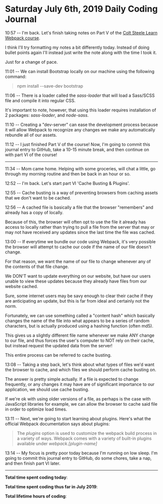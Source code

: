 # Saturday July 6th, 2019 Daily Coding Journal

10:57 -- I'm back. Let's finish taking notes on Part V of the [Colt Steele Learn Webpack course](https://www.youtube.com/watch?v=MpGLUVbqoYQ).

I think I'll try formatting my notes a bit differently today. Instead of doing bullet points again I'll instead just write the note along with the time I took it.

Just for a change of pace.

11:01 -- We can install Bootstrap locally on our machine using the following command:
> npm install --save-dev bootstrap

11:06 -- There is a loader called the *sass-loader* that will load a Sass/SCSS file and compile it into regular CSS.

It's important to note, however, that using this loader requires installation of 2 packages: *sass-loader*, and *node-sass*.

11:10 -- Creating a "dev-server" can ease the development process because it will allow Webpack to recognize any changes we make any automatically rebundle all of our assets.

11:12 -- I just finished Part V of the course! Now, I'm going to commit this journal entry to GitHub, take a 10-15 minute break, and then continue on with part VI of the course!
___

11:34 -- Mom came home. Helping with some groceries, will chat a little, go through my morning routine and then be back in an hour or so.

12:52 -- I'm back. Let's start part VI 'Cache Busting & Plugins'.

12:55 -- Cache busting is a way of preventing browsers from caching assets that we don't want to be cached.

12:56 -- A cached file is basically a file that the browser "remembers" and already has a copy of locally.

Because of this, the browser will often opt to use the file it already has access to locally rather than trying to pull a file from the server that may or may not have received any updates since the last time the file was cached.

13:00 -- If everytime we bundle our code using Webpack, it's very possible the browser will attempt to cache our code if the name of our file doesn't change.

For that reason, we want the name of our file to change whenever any of the contents of that file change.

We DON'T want to update everything on our website, but have our users unable to view these updates because they already have files from our website cached.

Sure, some internet users may be savy enough to clear their cache if they are anticipating an update, but this is far from ideal and certainly not the norm.

Fortunately, we can use something called a "content hash" which basically changes the name of the file into what appears to be a series of random characters, but is actually produced using a hashing function (often md5).

This gives us a slightly different file name whenever we make ANY change to our file, and thus forces the user's computer to NOT rely on their cache, but instead request the updated data from the server!

This entire process can be referred to cache busting.

13:08 -- Taking a step back, let's think about what types of files we'd want the browser to cache, and which files we should perform cache busting on.

The answer is pretty simple actually. If a file is expected to change frequently, or any changes it may have are of significant importance to our application, we should use cache busting.

If we're ok with using older versions of a file, as perhaps is the case with JavaScript libraries for example, we can allow the browser to cache said file in order to optimize load times.

13:11 -- Next, we're going to start learning about plugins. Here's what the official Webpack documentation says about plugins:
> The *plugins* option is used to customize the webpack build process in a variety of ways. Webpack comes with a variety of built-in plugins available under *webpack.[plugin-name]*

13:14 -- My focus is pretty poor today because I'm running on low sleep. I'm going to commit this journal entry to GitHub, do some chores, take a nap, and then finish part VI later.
___
**Total time spent coding today**: 

**Total time spent coding thus far in July 2019**: 

**Total lifetime hours of coding**: 